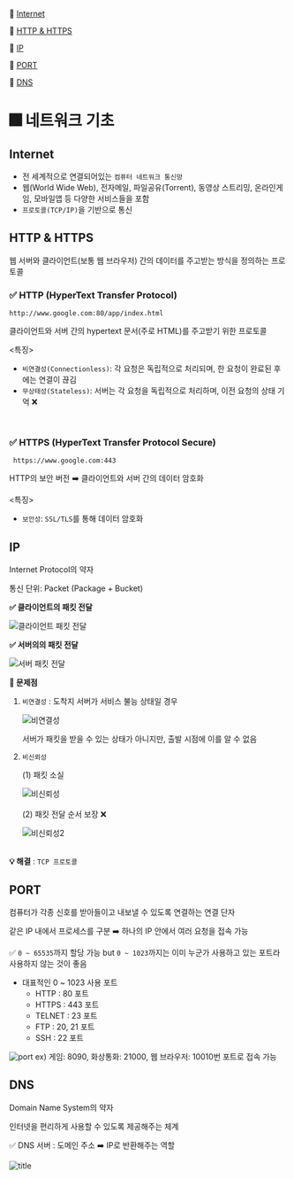 📍 [Internet](#internet)

📍 [HTTP & HTTPS](#http--https)

📍 [IP](#ip)

📍 [PORT](#port)

📍 [DNS](#dns)


# 🎆 네트워크 기초
## Internet
- 전 세계적으로 연결되어있는 `컴퓨터 네트워크 통신망`
- 웹(World Wide Web), 전자메일, 파일공유(Torrent), 동영상 스트리밍, 온라인게임, 모바일앱 등 다양한 서비스들을 포함
- `프로토콜(TCP/IP)`을 기반으로 통신


## HTTP & HTTPS
웹 서버와 클라이언트(보통 웹 브라우저) 간의 데이터를 주고받는 방식을 정의하는 프로토콜

### ✅ HTTP (HyperText Transfer Protocol)

`http://www.google.com:80/app/index.html`

클라이언트와 서버 간의 hypertext 문서(주로 HTML)를 주고받기 위한 프로토콜

<특징>
- `비연결성(Connectionless)`: 각 요청은 독립적으로 처리되며, 한 요청이 완료된 후에는 연결이 끊김
- `무상태성(Stateless)`: 서버는 각 요청을 독립적으로 처리하며, 이전 요청의 상태 기억 ❌

<br>

### ✅ HTTPS (HyperText Transfer Protocol Secure)

` https://www.google.com:443`

HTTP의 보안 버전 ➡️ 클라이언트와 서버 간의 데이터 암호화

<특징>
- `보안성`: `SSL/TLS`를 통해 데이터 암호화

## IP
Internet Protocol의 약자

통신 단위: Packet (Package + Bucket)

**✅ 클라이언트의 패킷 전달**

![클라이언트 패킷 전달](https://miro.medium.com/v2/resize:fit:1100/format:webp/1*Y9VXeNZStE-Q8ZpNEUrLZQ.png) 

**✅ 서버의의 패킷 전달**

![서버 패킷 전달](https://miro.medium.com/v2/resize:fit:1100/format:webp/1*t1AVYP8-LR4_7U68cGn-pg.png)   

**🚨 문제점**

1. `비연결성` : 도착지 서버가 서비스 불능 상태일 경우
   
    ![비연결성](https://miro.medium.com/v2/resize:fit:1100/format:webp/1*tBY4Mjdm-jgqjdUEZiKY9A.png)   

   서버가 패킷을 받을 수 있는 상태가 아니지만, 출발 시점에 이를 알 수 없음

3. `비신뢰성`
   
    (1) 패킷 소실
   <br>
   
   ![비신뢰성](https://miro.medium.com/v2/resize:fit:1100/format:webp/1*U7bUIrhCbnO4vGiIHaNfag.png)   
    <br>
    (2) 패킷 전달 순서 보장 ❌
   <br>
   
   ![비신뢰성2](https://miro.medium.com/v2/resize:fit:1100/format:webp/1*_q9Et3jBxpekTETs_3iqkg.png)   
   <br>

**💡 해결**  : `TCP 프로토콜`

## PORT
컴퓨터가 각종 신호를 받아들이고 내보낼 수 있도록 연결하는 연결 단자

같은 IP 내에서 프로세스를 구분 ➡️  하나의 IP 안에서 여러 요청을 접속 가능

✅ `0 ~ 65535`까지 할당 가능 but `0 ~ 1023`까지는 이미 누군가 사용하고 있는 포트라 사용하지 않는 것이 좋음
- 대표적인 0 ~ 1023 사용 포트
    - HTTP : 80 포트
    - HTTPS : 443 포트
    - TELNET : 23 포트
    - FTP : 20, 21 포트
    - SSH : 22 포트

![port](https://velog.velcdn.com/images/whwogur/post/77a1b90f-219b-431b-a831-7040b24c7b13/image.png) 
ex) 게임: 8090, 화상통화: 21000, 웹 브라우저: 10010번 포트로 접속 가능

## DNS
Domain Name System의 약자

인터넷을 편리하게 사용할 수 있도록 제공해주는 체계

✅ DNS 서버 : 도메인 주소 ➡️ IP로 반환해주는 역할

![title](https://img1.daumcdn.net/thumb/R1280x0/?scode=mtistory2&fname=https%3A%2F%2Fblog.kakaocdn.net%2Fdn%2Fd1Mue8%2FbtqM0rYpQ5E%2FD5GKh2Qv8Sqm2RAkwc6Tb1%2Fimg.jpg)   
